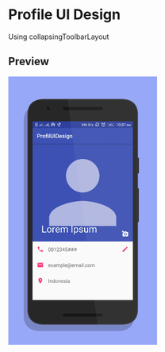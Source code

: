 # Profile UI Design
Using collapsingToolbarLayout
## Preview
<img src=https://github.com/rohmts/ProfilUIDesign/blob/master/screenshot/profile.png width="300" height="540">

